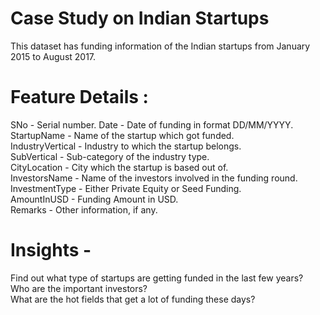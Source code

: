 # Case Study on Indian Startups
This dataset has funding information of the Indian startups from January 2015 to August 2017.
# Feature Details :
SNo - Serial number.
Date - Date of funding in format DD/MM/YYYY.  
StartupName - Name of the startup which got funded.  
IndustryVertical - Industry to which the startup belongs.  
SubVertical - Sub-category of the industry type.  
CityLocation - City which the startup is based out of.  
InvestorsName - Name of the investors involved in the funding round.  
InvestmentType - Either Private Equity or Seed Funding.  
AmountInUSD - Funding Amount in USD.  
Remarks - Other information, if any.  
# Insights -
Find out what type of startups are getting funded in the last few years?  
Who are the important investors?  
What are the hot fields that get a lot of funding these days?  
